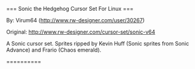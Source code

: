 ﻿=== Sonic the Hedgehog Cursor Set For Linux ===

By: Virum64 (http://www.rw-designer.com/user/30267)

Original: http://www.rw-designer.com/cursor-set/sonic-v64

A Sonic cursor set. Sprites ripped by Kevin Huff (Sonic sprites from Sonic Advance) and Frario (Chaos emerald).

==========
